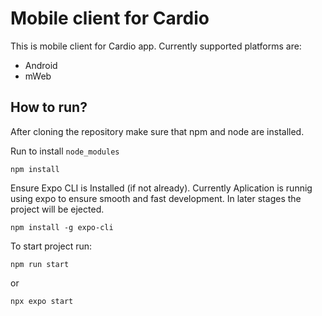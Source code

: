 # Mobile client for Cardio

This is mobile client for Cardio app. Currently supported platforms are:
- Android
- mWeb

## How to run?
After cloning the repository make sure that npm and node are installed.

Run to install `node_modules`
```
npm install
```
Ensure Expo CLI is Installed (if not already). Currently Aplication is runnig using expo to ensure smooth and fast development. In later stages the project will be ejected.
```
npm install -g expo-cli
```
To start project run:
```
npm run start
```
or
```
npx expo start
```

